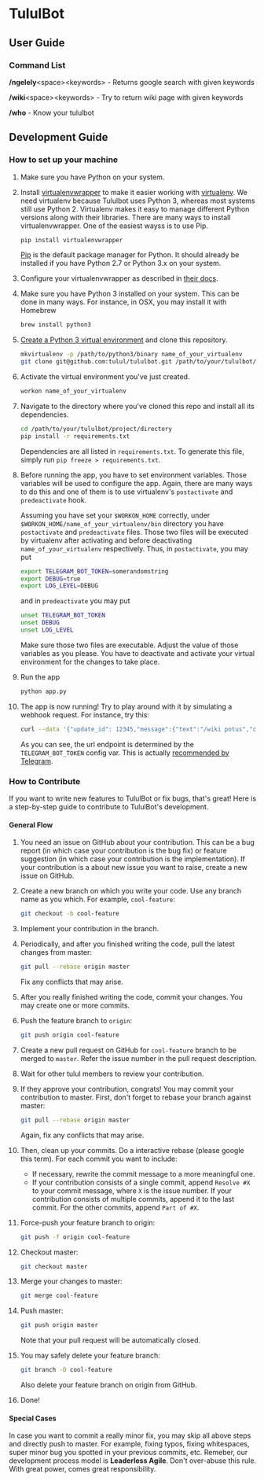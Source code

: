 # TululBot

## User Guide
### Command List
**/ngelely**\<space\>\<keywords\> - Returns google search with given keywords

**/wiki**\<space\>\<keywords\> - Try to return wiki page with given keywords

**/who** - Know your tululbot

## Development Guide

### How to set up your machine

1. Make sure you have Python on your system.

1. Install [virtualenvwrapper](https://virtualenvwrapper.readthedocs.org/en/latest/) to make it easier working with [virtualenv](https://virtualenv.pypa.io/en/latest/).  We need virtualenv because Tululbot uses Python 3, whereas most systems still use Python 2. Virtualenv makes it easy to manage different Python versions along with their libraries. There are many ways to install virtualenvwrapper. One of the easiest wayss is to use Pip.
   ```bash
   pip install virtualenvwrapper
   ```

   [Pip](https://pip.pypa.io/en/latest/) is the default package manager for Python. It should already be installed if you have Python 2.7 or Python 3.x on your system.

1. Configure your virtualenvwrapper as described in [their docs](https://virtualenvwrapper.readthedocs.org/en/latest/install.html#shell-startup-file).

1. Make sure you have Python 3 installed on your system. This can be done in many ways. For instance, in OSX, you may install it with Homebrew
   ```bash
   brew install python3
   ```

1. [Create a Python 3 virtual environment](https://virtualenvwrapper.readthedocs.org/en/latest/command_ref.html#mkvirtualenv) and clone this repository.
   ```bash
   mkvirtualenv -p /path/to/python3/binary name_of_your_virtualenv
   git clone git@github.com:tulul/tululbot.git /path/to/your/tululbot/project/directory
   ```

1. Activate the virtual environment you've just created.
   ```bash
   workon name_of_your_virtualenv
   ```

1. Navigate to the directory where you've cloned this repo and install all its dependencies.
   ```bash
   cd /path/to/your/tululbot/project/directory
   pip install -r requirements.txt
   ```

   Dependencies are all listed in `requirements.txt`. To generate this file, simply run `pip freeze > requirements.txt`.

1. Before running the app, you have to set environment variables. Those variables will be used to configure the app. Again, there are many ways to do this and one of them is to use virtualenv's `postactivate` and `predeactivate` hook.

   Assuming you have set your `$WORKON_HOME` correctly, under `$WORKON_HOME/name_of_your_virtualenv/bin` directory you have `postactivate` and `predeactivate` files. Those two files will be executed by virtualenv after activating and before deactivating `name_of_your_virtualenv` respectively. Thus, in `postactivate`, you may put
   ```bash
   export TELEGRAM_BOT_TOKEN=somerandomstring
   export DEBUG=true
   export LOG_LEVEL=DEBUG
   ```
   and in `predeactivate` you may put
   ```bash
   unset TELEGRAM_BOT_TOKEN
   unset DEBUG
   unset LOG_LEVEL
   ```
   Make sure those two files are executable. Adjust the value of those variables as you please. You have to deactivate and activate your virtual environment for the changes to take place.

1. Run the app
   ```bash
   python app.py
   ```

1. The app is now running! Try to play around with it by simulating a webhook request. For instance, try this:
   ```bash
   curl --data '{"update_id": 12345,"message":{"text":"/wiki potus","chat":{"id":-12345},"message_id":1}}' --header "Content-Type: application/json" http://127.0.0.1:5000/somerandomstring
   ```

   As you can see, the url endpoint is determined by the `TELEGRAM_BOT_TOKEN` config var. This is actually [recommended by Telegram](https://core.telegram.org/bots/api#setwebhook).

### How to Contribute

If you want to write new features to TululBot or fix bugs, that's great! Here is a step-by-step guide to contribute to TululBot's development.

#### General Flow

1. You need an issue on GitHub about your contribution. This can be a bug report (in which case your contribution is the bug fix) or feature suggestion (in which case your contribution is the implementation). If your contribution is a about new issue you want to raise, create a new issue on GitHub.

1. Create a new branch on which you write your code. Use any branch name as you which. For example, `cool-feature`:
   ```bash
   git checkout -b cool-feature
   ```
1. Implement your contribution in the branch.

1. Periodically, and after you finished writing the code, pull the latest changes from master:
   ```bash
   git pull --rebase origin master
   ```

   Fix any conflicts that may arise.

1. After you really finished writing the code, commit your changes. You may create one or more commits.

1. Push the feature branch to `origin`:
   ```bash
   git push origin cool-feature
   ```
1. Create a new pull request on GitHub for `cool-feature` branch to be merged to `master`. Refer the issue number in the pull request description.

1. Wait for other tulul members to review your contribution.

1. If they approve your contribution, congrats! You may commit your contribution to master. First, don't forget to rebase your branch against master:

   ```bash
   git pull --rebase origin master
   ```

   Again, fix any conflicts that may arise.

1. Then, clean up your commits. Do a interactive rebase (please google this term). For each commit you want to include:

   - If necessary, rewrite the commit message to a more meaningful one.
   - If your contribution consists of a single commit, append `Resolve #X` to your commit message, where `X` is the issue number. If your contribution consists of multiple commits, append it to the last commit. For the other commits, append `Part of #X`.

1. Force-push your feature branch to origin:

   ```bash
   git push -f origin cool-feature
   ```
1. Checkout master:

   ```bash
   git checkout master
   ```

1. Merge your changes to master:

   ```bash
   git merge cool-feature
   ```

1. Push master:

   ```bash
   git push origin master
   ```

   Note that your pull request will be automatically closed.

1. You may safely delete your feature branch:

   ```bash
   git branch -D cool-feature
   ```

   Also delete your feature branch on origin from GitHub.

1. Done!

#### Special Cases

In case you want to commit a really minor fix, you may skip all above steps and directly push to master. For example, fixing typos, fixing whitespaces, super minor bug you spotted in your previous commits, etc. Remeber, our development process model is **Leaderless Agile**. Don't over-abuse this rule. With great power, comes great responsibility.
